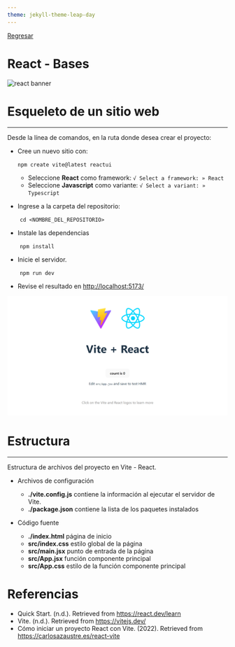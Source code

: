 ```yaml
---
theme: jekyll-theme-leap-day
---
```


[Regresar](/DAWM/)

React - Bases
===============

![react banner](https://github.com/JavascriptFS/React/blob/main/banners/React_Native_Logo.png)

Esqueleto de un sitio web
==========

* * *

Desde la línea de comandos, en la ruta donde desea crear el proyecto:

* Cree un nuevo sitio con: 
  ```
  npm create vite@latest reactui
  ```

   - Seleccione **React** como framework: `√ Select a framework: » React`
   - Seleccione **Javascript** como variante: `√ Select a variant: » Typescript`

* Ingrese a la carpeta del repositorio:

```prompt
    cd <NOMBRE_DEL_REPOSITORIO>
```

* Instale las dependencias

```prompt
    npm install
```

* Inicie el servidor.

```prompt
    npm run dev
```

* Revise el resultado en [http://localhost:5173/](http://localhost:5173/)

<div align="center">
    <img src="imagenes/default_site_react_vite.png" alt="">
</div>

Estructura
==========

* * *

Estructura de archivos del proyecto en Vite - React.

* Archivos de configuración
    + **./vite.config.js** contiene la información al ejecutar el servidor de Vite.
    + **./package.json** contiene la lista de los paquetes instalados

* Código fuente
    + **./index.html** página de inicio
    + **src/index.css** estilo global de la página
    + **src/main.jsx** punto de entrada de la página
    + **src/App.jsx** función componente principal
    + **src/App.css** estilo de la función componente principal

Referencias
=======

* Quick Start. (n.d.). Retrieved from https://react.dev/learn
* Vite. (n.d.). Retrieved from https://vitejs.dev/
* Cómo iniciar un proyecto React con Vite. (2022). Retrieved from https://carlosazaustre.es/react-vite
